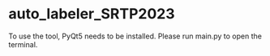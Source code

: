 # auto_labeler_SRTP2023
To use the tool, PyQt5 needs to be installed.
Please run main.py to open the terminal.
